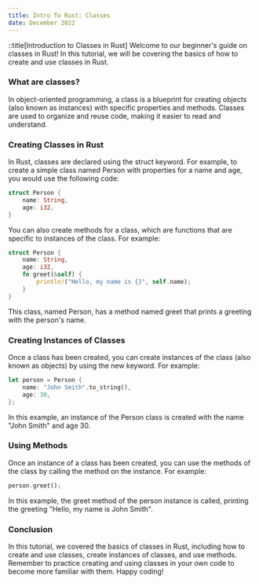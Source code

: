 ```yaml
---
title: Intro To Rust: Classes
date: December 2022
---
```


::title[Introduction to Classes in Rust]
Welcome to our beginner's guide on classes in Rust! In this tutorial, we will be covering the basics of how to create and use classes in Rust.

### What are classes?
In object-oriented programming, a class is a blueprint for creating objects (also known as instances) with specific properties and methods. Classes are used to organize and reuse code, making it easier to read and understand.

### Creating Classes in Rust
In Rust, classes are declared using the struct keyword. For example, to create a simple class named Person with properties for a name and age, you would use the following code:

```rust
struct Person {
    name: String,
    age: i32,
}
```
You can also create methods for a class, which are functions that are specific to instances of the class. For example:

```rust
struct Person {
    name: String,
    age: i32,
    fn greet(&self) {
        println!("Hello, my name is {}", self.name);
    }
}
```
This class, named Person, has a method named greet that prints a greeting with the person's name.

### Creating Instances of Classes
Once a class has been created, you can create instances of the class (also known as objects) by using the new keyword. For example:

```rust
let person = Person {
    name: "John Smith".to_string(),
    age: 30,
};
```
In this example, an instance of the Person class is created with the name "John Smith" and age 30.

### Using Methods
Once an instance of a class has been created, you can use the methods of the class by calling the method on the instance. For example:

```rust
person.greet();
```
In this example, the greet method of the person instance is called, printing the greeting "Hello, my name is John Smith".

### Conclusion
In this tutorial, we covered the basics of classes in Rust, including how to create and use classes, create instances of classes, and use methods. Remember to practice creating and using classes in your own code to become more familiar with them. Happy coding!